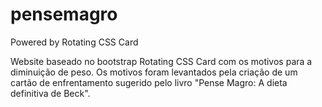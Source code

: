 # pensemagro
Powered by Rotating CSS Card

Website baseado no bootstrap Rotating CSS Card com os motivos para a diminuição de peso. Os motivos foram levantados pela criação de um cartão de enfrentamento sugerido pelo livro "Pense Magro: A dieta definitiva de Beck".
